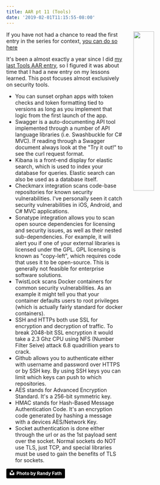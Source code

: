 ```yaml
---
title: AAR pt 11 (Tools)
date: '2019-02-01T11:15:55-08:00'
---
```

<img style="float: right; margin:0 0em 1em 2em; width: 33%" src="/img/blog/tools.jpg"> If you have not had a chance to read the first entry in the series for context, <a href="/post/after-action-review-aar/">you can do so here</a> 

It's been a almost exactly a year since I did <a href="/post/aar-pt-6-tools/">my last Tools AAR entry</a>, so I figured it was about time that I had a new entry on my lessons learned.  This post focuses almost exclusively on security tools.

* You can sunset orphan apps with token checks and token formatting tied to versions as long as you implement that logic from the first launch of the app.
* Swagger is a auto-documenting API tool implemented through a number of API language libraries (i.e. Swashbuckle for C# MVC).  If reading through a Swagger document always look at the "Try it out!" to see the curl request format.
* Kibana is a front-end display for elastic search, which is used to index your database for queries.  Elastic search can also be used as a database itself.
* Checkmarx integration scans code-base repositories for known security vulnerabilities. I've personally seen it catch security vulnerabilities in iOS, Android, and C# MVC applications.
* Sonatype integration allows you to scan open source dependencies for licensing and security issues, as well as their nested sub-dependencies.  For example, it will alert you if one of your external libraries is licensed under the GPL. GPL licensing is known as "copy-left", which requires code that uses it to be open-source.  This is generally not feasible for enterprise software solutions.
* TwistLock scans Docker containers for common security vulnerabilities.  As an example it might tell you that your container defaults users to root privileges (which is actually fairly standard for docker containers).
* SSH and HTTPs both use SSL for encryption and decryption of traffic.  To break 2048-bit SSL encryption it would take a 2.3 Ghz CPU using NFS (Number Filter Seive) attack 6.8 quadrillion years to crack.
* Github allows you to authenticate either with username and password over HTTPS or by SSH key. By using SSH keys you can limit which keys can push to which repositories.
* AES stands for Advanced Encryption Standard.  It's a 256-bit symmetric key.
* HMAC stands for Hash-Based Message Authentication Code.  It's an encryption code generated by hashing a message with a devices AES/Network Key.
* Socket authentication is done either through the url or as the 1st payload sent over the socket.  Normal sockets do NOT use TLS, just TCP, and special libraries must be used to gain the benefits of TLS for sockets.

<a style="background-color:black;color:white;text-decoration:none;padding:4px 6px;font-family:-apple-system, BlinkMacSystemFont, &quot;San Francisco&quot;, &quot;Helvetica Neue&quot;, Helvetica, Ubuntu, Roboto, Noto, &quot;Segoe UI&quot;, Arial, sans-serif;font-size:12px;font-weight:bold;line-height:1.2;display:inline-block;border-radius:3px" href="https://unsplash.com/@randyfath?utm_medium=referral&amp;utm_campaign=photographer-credit&amp;utm_content=creditBadge" target="_blank" rel="noopener noreferrer" title="Download free do whatever you want high-resolution photos from Randy Fath"><span style="display:inline-block;padding:2px 3px"><svg xmlns="http://www.w3.org/2000/svg" style="height:12px;width:auto;position:relative;vertical-align:middle;top:-2px;fill:white" viewBox="0 0 32 32"><title>unsplash-logo</title><path d="M10 9V0h12v9H10zm12 5h10v18H0V14h10v9h12v-9z"></path></svg></span><span style="display:inline-block;padding:2px 3px">Photo by Randy Fath</span></a>
